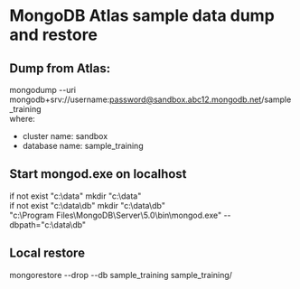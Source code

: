 # MongoDB Atlas sample data dump and restore

## Dump from Atlas:
mongodump --uri mongodb+srv://username:password@sandbox.abc12.mongodb.net/sample_training<br>
where:<br>
- cluster name: sandbox
- database name: sample_training


## Start mongod.exe on localhost
if not exist "c:\data\" mkdir "c:\data"<br>
if not exist "c:\data\db" mkdir "c:\data\db"<br>
"c:\Program Files\MongoDB\Server\5.0\bin\mongod.exe" --dbpath="c:\data\db"<br>

## Local restore
mongorestore --drop --db sample_training sample_training/